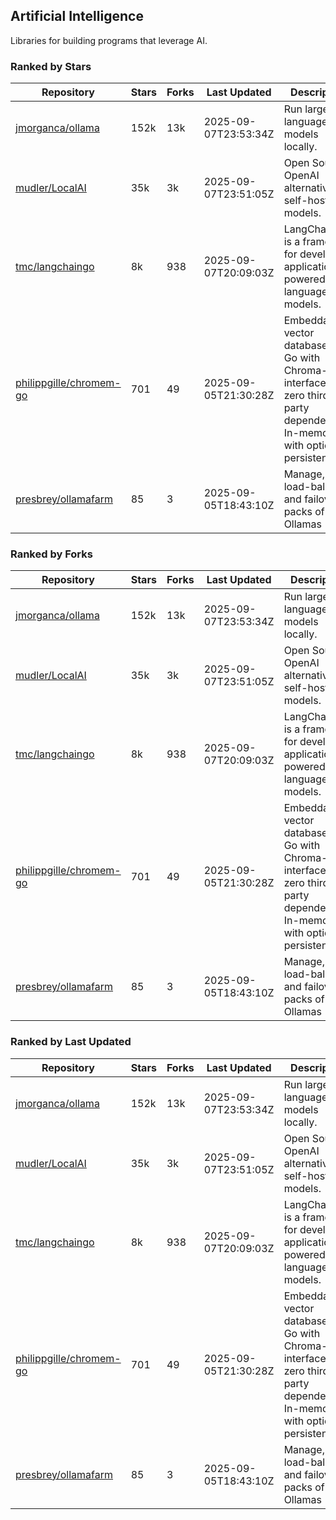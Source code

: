 ## Artificial Intelligence

Libraries for building programs that leverage AI.

### Ranked by Stars

| Repository | Stars | Forks | Last Updated | Description | 
|------------|-------|-------|--------------|-------------|
| [jmorganca/ollama](https://github.com/jmorganca/ollama) | 152k | 13k | 2025-09-07T23:53:34Z |  Run large language models locally. |
| [mudler/LocalAI](https://github.com/mudler/LocalAI) | 35k | 3k | 2025-09-07T23:51:05Z |  Open Source OpenAI alternative, self-host AI models. |
| [tmc/langchaingo](https://github.com/tmc/langchaingo) | 8k | 938 | 2025-09-07T20:09:03Z |  LangChainGo is a framework for developing applications powered by language models. |
| [philippgille/chromem-go](https://github.com/philippgille/chromem-go) | 701 | 49 | 2025-09-05T21:30:28Z |  Embeddable vector database for Go with Chroma-like interface and zero third-party dependencies. In-memory with optional persistence. |
| [presbrey/ollamafarm](https://github.com/presbrey/ollamafarm) | 85 | 3 | 2025-09-05T18:43:10Z |  Manage, load-balance, and failover packs of Ollamas |

### Ranked by Forks

| Repository | Stars | Forks | Last Updated | Description | 
|------------|-------|-------|--------------|-------------|
| [jmorganca/ollama](https://github.com/jmorganca/ollama) | 152k | 13k | 2025-09-07T23:53:34Z |  Run large language models locally. |
| [mudler/LocalAI](https://github.com/mudler/LocalAI) | 35k | 3k | 2025-09-07T23:51:05Z |  Open Source OpenAI alternative, self-host AI models. |
| [tmc/langchaingo](https://github.com/tmc/langchaingo) | 8k | 938 | 2025-09-07T20:09:03Z |  LangChainGo is a framework for developing applications powered by language models. |
| [philippgille/chromem-go](https://github.com/philippgille/chromem-go) | 701 | 49 | 2025-09-05T21:30:28Z |  Embeddable vector database for Go with Chroma-like interface and zero third-party dependencies. In-memory with optional persistence. |
| [presbrey/ollamafarm](https://github.com/presbrey/ollamafarm) | 85 | 3 | 2025-09-05T18:43:10Z |  Manage, load-balance, and failover packs of Ollamas |

### Ranked by Last Updated

| Repository | Stars | Forks | Last Updated | Description | 
|------------|-------|-------|--------------|-------------|
| [jmorganca/ollama](https://github.com/jmorganca/ollama) | 152k | 13k | 2025-09-07T23:53:34Z |  Run large language models locally. |
| [mudler/LocalAI](https://github.com/mudler/LocalAI) | 35k | 3k | 2025-09-07T23:51:05Z |  Open Source OpenAI alternative, self-host AI models. |
| [tmc/langchaingo](https://github.com/tmc/langchaingo) | 8k | 938 | 2025-09-07T20:09:03Z |  LangChainGo is a framework for developing applications powered by language models. |
| [philippgille/chromem-go](https://github.com/philippgille/chromem-go) | 701 | 49 | 2025-09-05T21:30:28Z |  Embeddable vector database for Go with Chroma-like interface and zero third-party dependencies. In-memory with optional persistence. |
| [presbrey/ollamafarm](https://github.com/presbrey/ollamafarm) | 85 | 3 | 2025-09-05T18:43:10Z |  Manage, load-balance, and failover packs of Ollamas |

